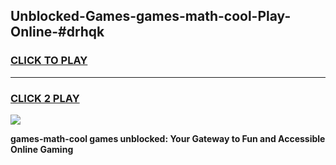 
## Unblocked-Games-games-math-cool-Play-Online-#drhqk
<h3>
<a href="https://premium.freeplayer.one?title=games-math-cool&ref=24F">CLICK TO PLAY</a></h3>
<hr>

<h3>
<a href="https://premium.freeplayer.one?title=games-math-cool&ref=24F">CLICK 2 PLAY</a>
  
</h3>

<a href="https://premium.freeplayer.one?title=games-math-cool&ref=24F/"><img src="https://clearcache.store/games.png"></a>


**games-math-cool games unblocked: Your Gateway to Fun and Accessible Online Gaming**
